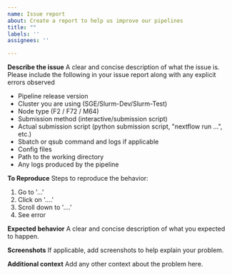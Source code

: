 ```yaml
---
name: Issue report
about: Create a report to help us improve our pipelines
title: ""
labels: ''
assignees: ''

---
```


**Describe the issue**
A clear and concise description of what the issue is. Please include the following in your issue report along with any explicit errors observed
* Pipeline release version
* Cluster you are using (SGE/Slurm-Dev/Slurm-Test)
* Node type (F2 / F72 / M64)
* Submission method (interactive/submission script)
* Actual submission script (python submission script, "nextflow run ...", etc.)
* Sbatch or qsub command and logs if applicable
* Config files
* Path to the working directory
* Any logs produced by the pipeline

**To Reproduce**
Steps to reproduce the behavior:
1. Go to '...'
2. Click on '....'
3. Scroll down to '....'
4. See error

**Expected behavior**
A clear and concise description of what you expected to happen.

**Screenshots**
If applicable, add screenshots to help explain your problem.

**Additional context**
Add any other context about the problem here.
